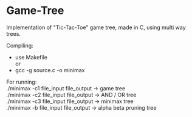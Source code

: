 # Game-Tree

Implementation of "Tic-Tac-Toe" game tree, made in C, using multi way trees.

Compiling:  
- use Makefile  
or  
- gcc -g source.c -o minimax  

For running:  
./minimax -c1 file_input file_output -> game tree  
./minimax -c2 file_input file_output -> AND / OR tree  
./minimax -c3 file_input file_output -> minimax tree  
./minimax -b file_input file_output -> alpha beta pruning tree  
